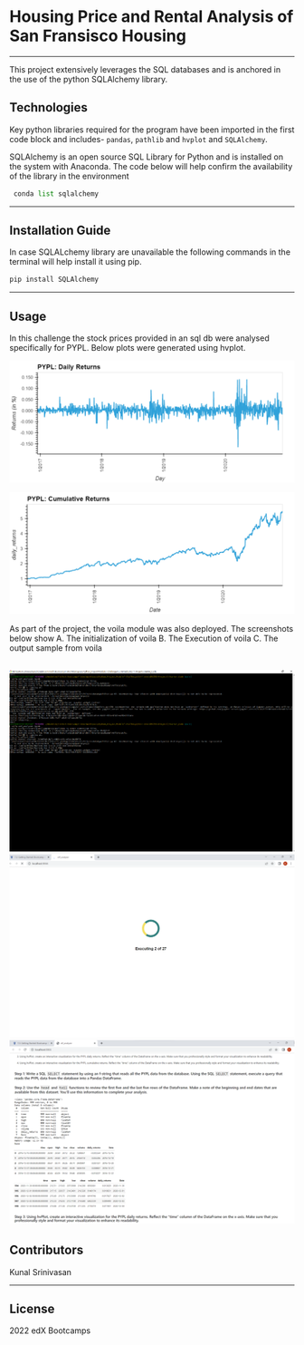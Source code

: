 # Housing Price and Rental Analysis of San Fransisco Housing
---
This project extensively leverages the SQL databases and is anchored in the use of the python SQLAlchemy library.

## Technologies

Key python libraries required for the program have been imported in the first code block and includes- `pandas`, `pathlib` and 
`hvplot` and `SQLAlchemy`.

SQLAlchemy is an open source SQL Library for Python and is installed on the system with Anaconda. The code below will help confirm the availability of the library in the environment 

```python
 conda list sqlalchemy
```

---

## Installation Guide

In case SQLALchemy library are unavailable the following commands in the terminal will help install it using pip.

```python
pip install SQLAlchemy
```

---

## Usage

In this challenge the stock prices provided in an sql db were analysed specifically for PYPL. Below plots were generated using hvplot.

![PYPL: Daily Returns Plot](./images/PYPL%20Daily%20Returns.png )

![PYPL: Cumulative Returns Plot](./images/PYPL%20Cumulated%20Returns.png )

As part of the project, the voila module was also deployed. The screenshots below show
A. The initialization of voila
B. The Execution of voila
C. The output sample from voila

![Voila: Initialize](./images/voila_initialize.png)
![Voila: Execution](./images/voila_execute.png)
![Voila: Results](./images/voila_result.png)
---

## Contributors


Kunal Srinivasan

---

## License

2022 edX Bootcamps 